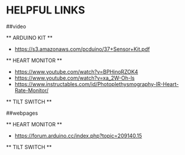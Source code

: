 # HELPFUL LINKS

##video

** ARDUINO KIT **
- https://s3.amazonaws.com/pcduino/37+Sensor+Kit.pdf

** HEART MONITOR **
- https://www.youtube.com/watch?v=BPHinoRZOK4
- https://www.youtube.com/watch?v=xa_2W-Oh-ls
- https://www.instructables.com/id/Photoplethysmography-IR-Heart-Rate-Monitor/

** TILT SWITCH **

##webpages

** HEART MONITOR **
- https://forum.arduino.cc/index.php?topic=209140.15

** TILT SWITCH **

